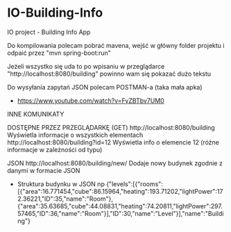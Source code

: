 # IO-Building-Info
IO project - Building Info App

Do kompilowania polecam pobrać mavena, wejść w główny folder projektu i odpaić przez "mvn spring-boot:run"

Jeżeli wszystko się uda to po wpisaniu w przeglądarce "http://localhost:8080/building" powinno wam się pokazać dużo tekstu

Do wysyłania zapytań JSON polecam POSTMAN-a (taka mała apka)
 - https://www.youtube.com/watch?v=FyZBTbv7UM0


 INNE KOMUNIKATY

DOSTĘPNE PRZEZ PRZEGLĄDARKĘ (GET)
 http://localhost:8080/building                     Wyświetla informacje o wszystkich elementach 
 http://localhost:8080/building?id=12               Wyświetla info o elemencie 12 (różne informacje w zależności od typu)


JSON
http://localhost:8080/building/new/                 Dodaje nowy budynek zgodnie z danymi w formacie JSON
  + Struktura budynku w JSON
  np {"levels":[{"rooms":[{"area":16.771454,"cube":86.15964,"heating":193.71202,"lightPower":172.36221,"ID":35,"name":"Room"},{"area":35.63685,"cube":44.08831,"heating":74.20811,"lightPower":297.57465,"ID":36,"name":"Room"}],"ID":30,"name":"Level"}],"name":"Building"}
